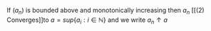 If $(a_n)$ is bounded above and monotonically increasing then $a_n$ [[(2) Converges]]to
	$a = sup\{a_i : i \in \mathbb{N}\}$ and we write $a_n \uparrow a$